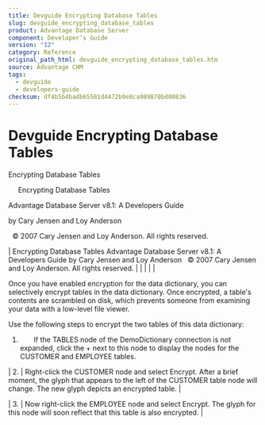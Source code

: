 ```yaml
---
title: Devguide Encrypting Database Tables
slug: devguide_encrypting_database_tables
product: Advantage Database Server
component: Developer’s Guide
version: "12"
category: Reference
original_path_html: devguide_encrypting_database_tables.htm
source: Advantage CHM
tags:
  - devguide
  - developers-guide
checksum: df4b5b4badb65581d4472b9e8ca989870bd00836
---
```


# Devguide Encrypting Database Tables

Encrypting Database Tables

     Encrypting Database Tables

Advantage Database Server v8.1: A Developers Guide

by Cary Jensen and Loy Anderson

  © 2007 Cary Jensen and Loy Anderson. All rights reserved.

| Encrypting Database Tables  Advantage Database Server v8.1: A Developers Guide  by Cary Jensen and Loy Anderson    © 2007 Cary Jensen and Loy Anderson. All rights reserved. |  |  |  |  |

Once you have enabled encryption for the data dictionary, you can selectively encrypt tables in the data dictionary. Once encrypted, a table's contents are scrambled on disk, which prevents someone from examining your data with a low-level file viewer.

Use the following steps to encrypt the two tables of this data dictionary:

1.        If the TABLES node of the DemoDictionary connection is not expanded, click the + next to this node to display the nodes for the CUSTOMER and EMPLOYEE tables.

| 2. | Right-click the CUSTOMER node and select Encrypt. After a brief moment, the glyph that appears to the left of the CUSTOMER table node will change. The new glyph depicts an encrypted table. |

| 3. | Now right-click the EMPLOYEE node and select Encrypt. The glyph for this node will soon reflect that this table is also encrypted. |
